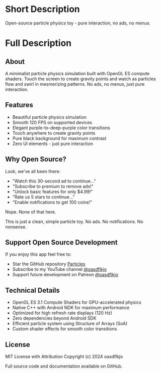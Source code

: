 # Short Description 
Open-source particle physics toy - pure interaction, no ads, no menus.

# Full Description

## About
A minimalist particle physics simulation built with OpenGL ES compute shaders. Touch the screen to create gravity points and watch as particles flow and swirl in mesmerizing patterns. No ads, no menus, just pure interaction.

## Features
- Beautiful particle physics simulation
- Smooth 120 FPS on supported devices
- Elegant purple-to-deep-purple color transitions
- Touch anywhere to create gravity points
- Pure black background for maximum contrast
- Zero UI elements - just pure interaction

## Why Open Source?
Look, we've all been there:
- "Watch this 30-second ad to continue..."
- "Subscribe to premium to remove ads!"
- "Unlock basic features for only $4.99!"
- "Rate us 5 stars to continue..."
- "Enable notifications to get 100 coins!"

Nope. None of that here. 

This is just a clean, simple particle toy. No ads. No notifications. No nonsense.

## Support Open Source Development
If you enjoy this app feel free to:
- Star the GitHub repository [Particles](https://github.com/oasdflkjo/Particles)
- Subscribe to my YouTube channel [@oasdflkjo](https://www.youtube.com/@oasdflkjo)
- Support future development on Patreon [@oasdflkjo](https://patreon.com/oasdflkjo)

## Technical Details
- OpenGL ES 3.1 Compute Shaders for GPU-accelerated physics
- Native C++ with Android NDK for maximum performance
- Optimized for high refresh rate displays (120 Hz)
- Zero dependencies beyond Android SDK
- Efficient particle system using Structure of Arrays (SoA)
- Custom shader effects for smooth color transitions

## License
MIT License with Attribution
Copyright (c) 2024 oasdflkjo

Full source code and documentation available on GitHub. 